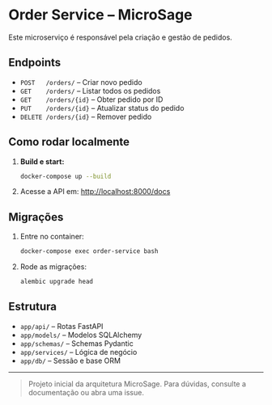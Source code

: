 # Order Service – MicroSage

Este microserviço é responsável pela criação e gestão de pedidos.

## Endpoints

- `POST   /orders/`     – Criar novo pedido
- `GET    /orders/`     – Listar todos os pedidos
- `GET    /orders/{id}` – Obter pedido por ID
- `PUT    /orders/{id}` – Atualizar status do pedido
- `DELETE /orders/{id}` – Remover pedido

## Como rodar localmente

1. **Build e start:**
   ```bash
   docker-compose up --build
   ```
2. Acesse a API em: [http://localhost:8000/docs](http://localhost:8000/docs)

## Migrações

1. Entre no container:
   ```bash
   docker-compose exec order-service bash
   ```
2. Rode as migrações:
   ```bash
   alembic upgrade head
   ```

## Estrutura

- `app/api/`      – Rotas FastAPI
- `app/models/`   – Modelos SQLAlchemy
- `app/schemas/`  – Schemas Pydantic
- `app/services/` – Lógica de negócio
- `app/db/`       – Sessão e base ORM

---

> Projeto inicial da arquitetura MicroSage. Para dúvidas, consulte a documentação ou abra uma issue.
